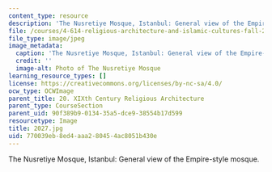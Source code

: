```yaml
---
content_type: resource
description: 'The Nusretiye Mosque, Istanbul: General view of the Empire-style mosque.'
file: /courses/4-614-religious-architecture-and-islamic-cultures-fall-2002/770039eb8ed4aaa280454ac8051b430e_2027.jpg
file_type: image/jpeg
image_metadata:
  caption: 'The Nusretiye Mosque, Istanbul: General view of the Empire-style mosque.'
  credit: ''
  image-alt: Photo of The Nusretiye Mosque
learning_resource_types: []
license: https://creativecommons.org/licenses/by-nc-sa/4.0/
ocw_type: OCWImage
parent_title: 20. XIXth Century Religious Architecture
parent_type: CourseSection
parent_uid: 90f389b9-0134-35a5-dce9-38554b17d599
resourcetype: Image
title: 2027.jpg
uid: 770039eb-8ed4-aaa2-8045-4ac8051b430e
---
```

The Nusretiye Mosque, Istanbul: General view of the Empire-style mosque.